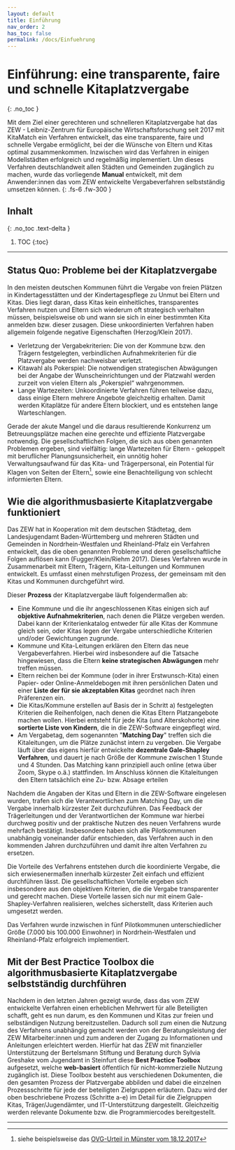 ```yaml
---
layout: default
title: Einführung
nav_order: 2
has_toc: false
permalink: /docs/Einfuehrung
---
```


# Einführung: eine transparente, faire und schnelle Kitaplatzvergabe
{: .no_toc }

Mit dem Ziel einer gerechteren und schnelleren Kitaplatzvergabe hat das ZEW - Leibniz-Zentrum für Europäische Wirtschaftsforschung seit 2017 mit KitaMatch ein Verfahren entwickelt, das eine transparente, faire und schnelle Vergabe ermöglicht, bei der die Wünsche von Eltern und Kitas optimal zusammenkommen. Inzwischen wird das Verfahren in einigen Modellstädten erfolgreich und regelmäßig implementiert. Um dieses Verfahren deutschlandweit allen Städten und Gemeinden zugänglich zu machen, wurde das vorliegende **Manual** entwickelt, mit dem Anwender:innen das vom ZEW entwickelte Vergabeverfahren selbstständig umsetzen können.
{: .fs-6 .fw-300 }


## Inhalt
{: .no_toc .text-delta }

1. TOC
{:toc}

---

## Status Quo: Probleme bei der Kitaplatzvergabe

In den meisten deutschen Kommunen führt die Vergabe von freien Plätzen in Kindertagesstätten und der Kindertagespflege zu Unmut bei Eltern und Kitas. Dies liegt daran, dass Kitas kein einheitliches, transparentes Verfahren nutzen und Eltern sich wiederum oft strategisch verhalten müssen, beispielsweise ob und wann sie sich in einer bestimmten Kita anmelden bzw. dieser zusagen. Diese unkoordinierten Verfahren haben allgemein folgende negative Eigenschaften (Herzog/Klein 2017).

- Verletzung der Vergabekriterien: Die von der Kommune bzw. den Trägern festgelegten, verbindlichen Aufnahmekriterien für die Platzvergabe werden nachweisbar verletzt.
- Kitawahl als Pokerspiel: Die notwendigen strategischen Abwägungen bei der Angabe der Wunscheinrichtungen und der Platzwahl werden zurzeit von vielen Eltern als „Pokerspiel“ wahrgenommen.
- Lange Wartezeiten: Unkoordinierte Verfahren führen teilweise dazu, dass einige Eltern mehrere Angebote gleichzeitig erhalten. Damit werden Kitaplätze für andere Eltern blockiert, und es entstehen lange Warteschlangen.

Gerade der akute Mangel und die daraus resultierende Konkurrenz um Betreuungsplätze machen eine gerechte und effiziente Platzvergabe notwendig. Die gesellschaftlichen Folgen, die sich aus oben genannten Problemen ergeben, sind vielfältig: lange Wartezeiten für Eltern - gekoppelt mit beruflicher Planungsunsicherheit, ein unnötig hoher Verwaltungsaufwand für das Kita- und Trägerpersonal, ein Potential für Klagen von Seiten der Eltern[^1], sowie eine Benachteiligung von schlecht informierten Eltern. 


## Wie die algorithmusbasierte Kitaplatzvergabe funktioniert

Das ZEW hat in Kooperation mit dem deutschen Städtetag, dem Landesjugendamt Baden-Württemberg und mehreren Städten und Gemeinden in Nordrhein-Westfalen und Rheinland-Pfalz ein Verfahren entwickelt, das die oben genannten Probleme und deren gesellschaftliche Folgen auflösen kann (Fugger/Klein/Riehm 2017). Dieses Verfahren wurde in Zusammenarbeit mit Eltern, Trägern, Kita-Leitungen und Kommunen entwickelt. Es umfasst einen mehrstufigen Prozess, der gemeinsam mit den Kitas und Kommunen durchgeführt wird.

Dieser **Prozess** der Kitaplatzvergabe läuft folgendermaßen ab: 

- Eine Kommune und die ihr angeschlossenen Kitas einigen sich auf **objektive Aufnahmekriterien**, nach denen die Plätze vergeben werden. Dabei kann der Kriterienkatalog entweder für alle Kitas der Kommune gleich sein, oder Kitas legen der Vergabe unterschiedliche Kriterien und/oder Gewichtungen zugrunde. 
- Kommune und Kita-Leitungen erklären den Eltern das neue Vergabeverfahren. Hierbei wird insbesondere auf die Tatsache hingewiesen, dass die Eltern **keine strategischen Abwägungen** mehr treffen müssen. 
- Eltern reichen bei der Kommune (oder in ihrer Erstwunsch-Kita) einen Papier- oder Online-Anmeldebogen mit ihren persönlichen Daten und einer **Liste der für sie akzeptablen Kitas** geordnet nach ihren Präferenzen ein.
- Die Kitas/Kommune erstellen auf Basis der in Schritt a) festgelegten Kriterien die Reihenfolgen, nach denen die Kitas Eltern Platzangebote machen wollen. Hierbei entsteht für jede Kita (und Alterskohorte) eine **sortierte Liste von Kindern**, die in die ZEW-Software eingepflegt wird.
- Am Vergabetag, dem sogenannten "**Matching Day**" treffen sich die Kitaleitungen, um die Plätze zunächst intern zu vergeben. Die Vergabe läuft über das eigens hierfür entwickelte **dezentrale Gale-Shapley Verfahren**, und dauert je nach Größe der Kommune zwischen 1 Stunde und 4 Stunden. Das Matching kann prinzipiell auch online (etwa über Zoom, Skype o.ä.) stattfinden. Im Anschluss können die Kitaleitungen den Eltern tatsächlich eine Zu- bzw. Absage erteilen 

Nachdem die Angaben der Kitas und Eltern in die ZEW-Software eingelesen wurden, trafen sich die Verantwortlichen zum Matching Day, um die Vergabe innerhalb kürzester Zeit durchzuführen. Das Feedback der Trägerleitungen und der Verantwortlichen der Kommune war hierbei durchweg positiv und der praktische Nutzen des neuen Verfahrens wurde mehrfach bestätigt. Insbesondere haben sich alle Pilotkommunen unabhängig voneinander dafür entschieden, das Verfahren auch in den kommenden Jahren durchzuführen und damit ihre alten Verfahren zu ersetzen.

Die Vorteile des Verfahrens entstehen durch die koordinierte Vergabe, die sich erwiesenermaßen innerhalb kürzester Zeit einfach und effizient durchführen lässt. Die gesellschaftlichen Vorteile ergeben sich insbesondere aus den objektiven Kriterien, die die Vergabe transparenter und gerecht machen. Diese Vorteile lassen sich nur mit einem Gale-Shapley-Verfahren realisieren, welches sicherstellt, dass Kriterien auch umgesetzt werden. 

Das Verfahren wurde inzwischen in fünf Pilotkommunen unterschiedlicher Größe (7.000 bis 100.000 Einwohner) in Nordrhein-Westfalen und Rheinland-Pfalz erfolgreich implementiert.


## Mit der Best Practice Toolbox die algorithmusbasierte Kitaplatzvergabe selbstständig durchführen

Nachdem in den letzten Jahren gezeigt wurde, dass das vom ZEW entwickelte Verfahren einen erheblichen Mehrwert für alle Beteiligten schafft, geht es nun darum, es den Kommunen und Kitas zur freien und selbständigen Nutzung bereitzustellen. Dadurch soll zum einen die Nutzung des Verfahrens unabhängig gemacht werden von der Beratungsleistung der ZEW Mitarbeiter:innen und zum anderen der Zugang zu Informationen und Anleitungen erleichtert werden. Hierfür hat das ZEW mit finanzieller Unterstützung der Bertelsmann Stiftung und Beratung durch Sylvia Greshake vom Jugendamt in Steinfurt diese **Best Practice Toolbox** aufgesetzt, welche **web-basiert** öffentlich für nicht-kommerzielle Nutzung zugänglich ist. Diese Toolbox besteht aus verschiedenen Dokumenten, die den gesamten Prozess der Platzvergabe abbilden und dabei die einzelnen Prozessschritte für jede der beteiligten Zielgruppen erläutern. Dazu wird der oben beschriebene Prozess (Schritte a-e) im Detail für die Zielgruppen Kitas, Träger/Jugendämter, und IT-Unterstützung dargestellt. Gleichzeitig werden relevante Dokumente bzw. die Programmiercodes bereitgestellt.

---

[^1]: siehe beispielsweise das [OVG-Urteil in Münster vom 18.12.2017](http://www.justiz.nrw.de/nrwe/ovgs/ovg_nrw/j2017/12_B_930_17_Beschluss_20171218.html)

